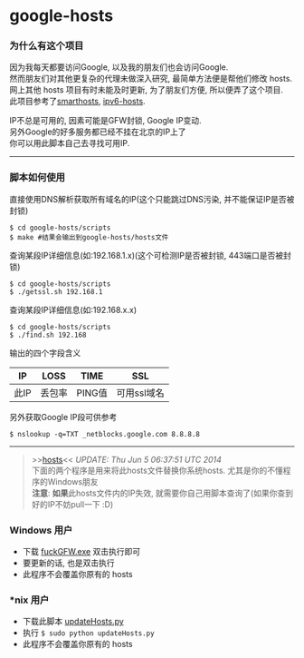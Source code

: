 google-hosts
============

### 为什么有这个项目

因为我每天都要访问Google, 以及我的朋友们也会访问Google.<br/>
然而朋友们对其他更复杂的代理未做深入研究, 最简单方法便是帮他们修改 hosts.<br/>
网上其他 hosts 项目有时未能及时更新, 为了朋友们方便, 所以便弄了这个项目.<br/>
此项目参考了[smarthosts][smarthosts], [ipv6-hosts][ipv6-hosts].<br/>

IP不总是可用的, 因素可能是GFW封锁, Google IP变动.<br/>
另外Google的好多服务都已经不挂在北京的IP上了<br/>
你可以用此脚本自己去寻找可用IP.

***

### 脚本如何使用

直接使用DNS解析获取所有域名的IP(这个只能跳过DNS污染, 并不能保证IP是否被封锁)

```
$ cd google-hosts/scripts
$ make #结果会输出到google-hosts/hosts文件
```

查询某段IP详细信息(如:192.168.1.x)(这个可检测IP是否被封锁, 443端口是否被封锁)

```
$ cd google-hosts/scripts
$ ./getssl.sh 192.168.1
```

查询某段IP详细信息(如:192.168.x.x)

```
$ cd google-hosts/scripts
$ ./find.sh 192.168
```

输出的四个字段含义

| IP | LOSS | TIME | SSL |
| --- | --- | --- | --- |
| 此IP | 丢包率| PING值 | 可用ssl域名 |

另外获取Google IP段可供参考

```
$ nslookup -q=TXT _netblocks.google.com 8.8.8.8
```

***

> \>\>[hosts][hosts]\<\< *UPDATE: Thu Jun 5 06:37:51 UTC 2014* <br/>
> 下面的两个程序是用来将此hosts文件替换你系统hosts. 尤其是你的不懂程序的Windows朋友<br/>
> **注意**: **如果**此hosts文件内的IP失效, 就需要你自己用脚本查询了(如果你查到好的IP不妨pull一下 :D)<br/>

### Windows 用户

* 下载 [fuckGFW.exe][fuckGFW.exe] 双击执行即可
* 要更新的话, 也是双击执行
* 此程序不会覆盖你原有的 hosts

### *nix 用户

* 下载此脚本 [updateHosts.py][updateHosts.py]
* 执行 `$ sudo python updateHosts.py`
* 此程序不会覆盖你原有的 hosts

[hosts]: http://tx.txthinking.com/hosts
[fuckGFW.exe]: http://tx.txthinking.com/fuckGFW.exe
[smarthosts]: https://code.google.com/p/smarthosts/
[ipv6-hosts]: https://code.google.com/p/ipv6-hosts/
[updateHosts.py]: https://github.com/txthinking/google-hosts/tree/master/scripts/updateHosts.py
